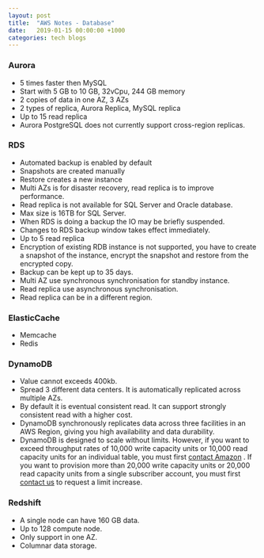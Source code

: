 ```yaml
---
layout: post
title:  "AWS Notes - Database"
date:   2019-01-15 00:00:00 +1000
categories: tech blogs
---
```


### Aurora
* 5 times faster then MySQL 
* Start with 5 GB to 10 GB, 32vCpu, 244 GB memory
* 2 copies of data in one AZ, 3 AZs
* 2 types of replica, Aurora Replica, MySQL replica
* Up to 15 read replica
* Aurora PostgreSQL does not currently support cross-region replicas.

### RDS
* Automated backup is enabled by default
* Snapshots are created manually 
* Restore creates a new instance
* Multi AZs is for disaster recovery, read replica is to improve performance.
* Read replica is not available for SQL Server and Oracle database.
* Max size is 16TB for SQL Server.
* When RDS is doing a backup the IO may be briefly suspended.
* Changes to RDS backup window takes effect immediately.
* Up to 5 read replica 
* Encryption of existing RDB instance is not supported, you have to create a snapshot of the instance, encrypt the snapshot and restore from the encrypted copy. 
* Backup can be kept up to 35 days.
* Multi AZ use synchronous synchronisation for standby instance.
* Read replica use asynchronous synchronisation.
* Read replica can be in a different region.

### ElasticCache 
* Memcache 
* Redis 

### DynamoDB
* Value cannot exceeds 400kb.
* Spread 3 different data centers. It is automatically replicated across multiple AZs.
* By default it is eventual consistent read. It can support strongly consistent read with a higher cost.
* DynamoDB synchronously replicates data across three facilities in an AWS Region, giving you high availability and data durability.
* DynamoDB is designed to scale without limits. However, if you want to exceed throughput rates of 10,000 write capacity units or 10,000 read capacity units for an individual table, you must first  [contact Amazon](http://portal.aws.amazon.com/gp/aws/html-forms-controller/DynamoDB_Limit_Increase_Form) . If you want to provision more than 20,000 write capacity units or 20,000 read capacity units from a single subscriber account, you must first  [contact us](http://portal.aws.amazon.com/gp/aws/html-forms-controller/DynamoDB_Limit_Increase_Form)  to request a limit increase.

### Redshift
* A single node can have 160 GB data.
* Up to 128 compute node.
* Only support in one AZ.
* Columnar data storage. 
